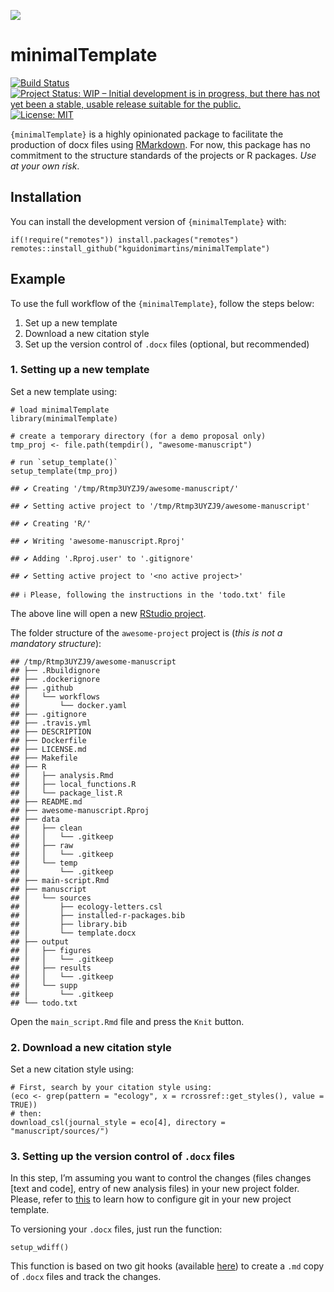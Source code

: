 
![](http://www.textfiles.com/underconstruction/HeHeartlandPark2601underconstructionbar9.gif)

minimalTemplate
===============

[![Build
Status](https://travis-ci.com/kguidonimartins/minimalTemplate.svg?branch=master)](https://travis-ci.com/kguidonimartins/minimalTemplate)
[![Project Status: WIP – Initial development is in progress, but there
has not yet been a stable, usable release suitable for the
public.](https://www.repostatus.org/badges/latest/wip.svg)](https://www.repostatus.org/#wip)
[![License:
MIT](https://img.shields.io/badge/License-MIT-blue.svg)](https://opensource.org/licenses/MIT)

`{minimalTemplate}` is a highly opinionated package to facilitate the
production of docx files using
[RMarkdown](https://rmarkdown.rstudio.com/). For now, this package has
no commitment to the structure standards of the projects or R packages.
*Use at your own risk*.

Installation
------------

You can install the development version of `{minimalTemplate}` with:

    if(!require("remotes")) install.packages("remotes")
    remotes::install_github("kguidonimartins/minimalTemplate")

Example
-------

To use the full workflow of the `{minimalTemplate}`, follow the steps
below:

1.  Set up a new template
2.  Download a new citation style
3.  Set up the version control of `.docx` files (optional, but
    recommended)

### 1. Setting up a new template

Set a new template using:

    # load minimalTemplate
    library(minimalTemplate)

    # create a temporary directory (for a demo proposal only)
    tmp_proj <- file.path(tempdir(), "awesome-manuscript")

    # run `setup_template()`
    setup_template(tmp_proj)

    ## ✔ Creating '/tmp/Rtmp3UYZJ9/awesome-manuscript/'

    ## ✔ Setting active project to '/tmp/Rtmp3UYZJ9/awesome-manuscript'

    ## ✔ Creating 'R/'

    ## ✔ Writing 'awesome-manuscript.Rproj'

    ## ✔ Adding '.Rproj.user' to '.gitignore'

    ## ✔ Setting active project to '<no active project>'

    ## ℹ Please, following the instructions in the 'todo.txt' file

The above line will open a new [RStudio
project](https://support.rstudio.com/hc/en-us/articles/200526207-Using-Projects).

The folder structure of the `awesome-project` project is (*this is not a
mandatory structure*):

    ## /tmp/Rtmp3UYZJ9/awesome-manuscript
    ## ├── .Rbuildignore
    ## ├── .dockerignore
    ## ├── .github
    ## │   └── workflows
    ## │       └── docker.yaml
    ## ├── .gitignore
    ## ├── .travis.yml
    ## ├── DESCRIPTION
    ## ├── Dockerfile
    ## ├── LICENSE.md
    ## ├── Makefile
    ## ├── R
    ## │   ├── analysis.Rmd
    ## │   ├── local_functions.R
    ## │   └── package_list.R
    ## ├── README.md
    ## ├── awesome-manuscript.Rproj
    ## ├── data
    ## │   ├── clean
    ## │   │   └── .gitkeep
    ## │   ├── raw
    ## │   │   └── .gitkeep
    ## │   └── temp
    ## │       └── .gitkeep
    ## ├── main-script.Rmd
    ## ├── manuscript
    ## │   └── sources
    ## │       ├── ecology-letters.csl
    ## │       ├── installed-r-packages.bib
    ## │       ├── library.bib
    ## │       └── template.docx
    ## ├── output
    ## │   ├── figures
    ## │   │   └── .gitkeep
    ## │   ├── results
    ## │   │   └── .gitkeep
    ## │   └── supp
    ## │       └── .gitkeep
    ## └── todo.txt

Open the `main_script.Rmd` file and press the `Knit` button.

### 2. Download a new citation style

Set a new citation style using:

    # First, search by your citation style using:
    (eco <- grep(pattern = "ecology", x = rcrossref::get_styles(), value = TRUE))
    # then:
    download_csl(journal_style = eco[4], directory = "manuscript/sources/")

### 3. Setting up the version control of `.docx` files

In this step, I’m assuming you want to control the changes (files
changes \[text and code\], entry of new analysis files) in your new
project folder. Please, refer to
[this](https://kbroman.org/github_tutorial/) to learn how to configure
git in your new project template.

To versioning your `.docx` files, just run the function:

    setup_wdiff()

This function is based on two git hooks (available
[here](https://github.com/vigente/gerardus/tree/master/shell-script)) to
create a `.md` copy of `.docx` files and track the changes.

